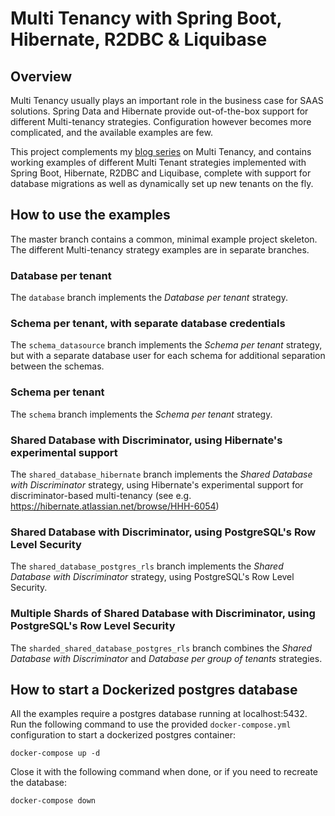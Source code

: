 # Multi Tenancy with Spring Boot, Hibernate, R2DBC & Liquibase

## Overview

Multi Tenancy usually plays an important role in the business case for
SAAS solutions. Spring Data and Hibernate provide out-of-the-box support
for different Multi-tenancy strategies. Configuration however becomes more
complicated, and the available examples are few.

This project complements my [blog series](https://callistaenterprise.se/blogg/teknik/2020/09/19/multi-tenancy-with-spring-boot-part1/) on Multi Tenancy, and contains
working examples of different Multi Tenant strategies implemented with
Spring Boot, Hibernate, R2DBC and Liquibase, complete with support for database
migrations as well as dynamically set up new tenants on the fly.

## How to use the examples

The master branch contains a common, minimal example project skeleton. The
different Multi-tenancy strategy examples are in separate branches.

### Database per tenant

The `database` branch implements the *Database per tenant* strategy.

### Schema per tenant, with separate database credentials

The `schema_datasource` branch implements the *Schema per tenant* strategy,
but with a separate database user for each schema for additional separation
between the schemas.

### Schema per tenant

The `schema` branch implements the *Schema per tenant* strategy.

### Shared Database with Discriminator, using Hibernate's experimental support

The `shared_database_hibernate` branch implements the *Shared Database with Discriminator*
strategy, using Hibernate's experimental support for discriminator-based multi-tenancy
(see e.g. https://hibernate.atlassian.net/browse/HHH-6054)

### Shared Database with Discriminator, using PostgreSQL's Row Level Security

The `shared_database_postgres_rls` branch implements the *Shared Database with Discriminator*
strategy, using PostgreSQL's Row Level Security.

### Multiple Shards of Shared Database with Discriminator, using PostgreSQL's Row Level Security

The `sharded_shared_database_postgres_rls` branch combines the *Shared Database with Discriminator*
and *Database per group of tenants* strategies.

## How to start a Dockerized postgres database

All the examples require a postgres database running at localhost:5432. Run the following command 
to use the provided `docker-compose.yml` configuration to start a dockerized postgres
container:

```
docker-compose up -d
```

Close it with the following command when done, or if you need to recreate the database:

```
docker-compose down
```

